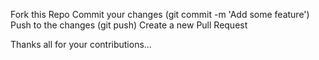 Fork this Repo
Commit your changes (git commit -m 'Add some feature')
Push to the changes (git push)
Create a new Pull Request

Thanks all for your contributions...
